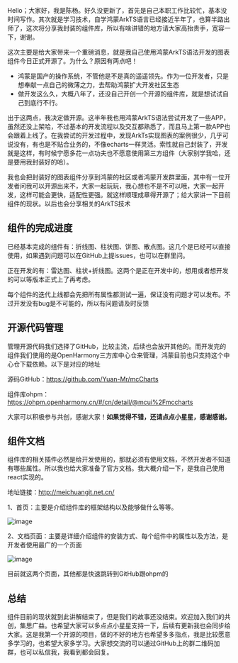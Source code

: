 Hello；大家好，我是陈杨。好久没更新了，首先是自己本职工作比较忙，基本没时间写作。其次就是学习技术，自学鸿蒙ArkTS语言已经接近半年了，也算半路出师了，这次将分享我封装的组件库，所以有啥讲错的地方请大家高抬贵手，宽容一下，谢谢。

这次主要是给大家带来一个重磅消息，就是我自己使用鸿蒙ArkTS语法开发的图表组件今日正式开源了。为什么？原因有两点吧！

- 鸿蒙是国产的操作系统，不管他是不是真的遥遥领先。作为一位开发者，只是想奉献一点自己的微薄之力，去帮助鸿蒙扩大开发社区生态
- 做开发这么久，大概八年了，还没自己开创一个开源的组件库，就是想试试自己到底行不行。

出于这两点，我决定做开源。这半年我也用鸿蒙ArkTS语法尝试开发了一些APP，虽然还没上架哈，不过基本的开发流程以及交互都熟悉了，而且马上第一款APP也会跟着上线了。在我尝试的开发过程中，发现ArkTs实现图表的案例很少，几乎可说没有，有也是不贴合业务的，不像echarts一样灵活。索性就自己封装了，开发就是这样，有时候宁愿多花一点功夫也不愿意使用第三方组件（大家别学我哈，还是要用我封装好的哈）。

我也会把封装好的图表组件分享到鸿蒙的社区或者鸿蒙开发群里面，其中有一位开发者问我可以开源出来不，大家一起玩玩，我心想也不是不可以哦，大家一起开发，这样可能会更快，适配性更强。就这样顺理成章得开源了；给大家讲一下目前组件的现状。以后也会分享相关的ArkTS技术


## 组件的完成进度

已经基本完成的组件有：折线图、柱状图、饼图、散点图。这几个是已经可以直接使用，如果遇到问题可以在GitHub上提issues，也可以在群里问。

正在开发的有：雷达图、柱状+折线图。这两个是正在开发中的，想用或者想开发的可以等版本正式上了再考虑。

每个组件的迭代上线都会先把所有属性都测试一遍，保证没有问题才可以发布。不过开发没有bug是不可能的，所以有问题请及时反馈

## 开源代码管理

管理开源代码我们选择了GitHub，比较主流，后续也会放开其他的。而开发完的组件我们使用的是OpenHarmony三方库中心仓来管理，鸿蒙目前也只支持这个中心仓下载依赖。以下是对应的地址

源码GitHub：https://github.com/Yuan-Mr/mcCharts

组件库ohpm：https://ohpm.openharmony.cn/#/cn/detail/@mcui%2Fmccharts

大家可以积极参与共创，感谢大家！**如果觉得不错，还请点点小星星，感谢感谢。**

## 组件文档

组件库的相关插件必然是给开发使用的，那就必须有使用文档，不然开发者不知道有哪些属性。所以我也给大家准备了官方文档。我大概介绍一下，是我自己使用react实现的。

地址链接：http://meichuangit.net.cn/

1、首页：主要是介绍组件库的框架结构以及能够做什么等等。

![image](https://github.com/user-attachments/assets/cdb24369-3cd3-40e0-94cc-0abf0dd7b4ac)


2、文档页面：主要是详细介绍组件的安装方式、每个组件中的属性以及方法，是开发者使用最广的一个页面

![image](https://github.com/user-attachments/assets/eac07fcf-89c8-404b-9291-70ea35f93c52)


目前就这两个页面，其他都是快速跳转到GitHub跟ohpm的

## 总结

组件目前的现状就到此讲解结束了，但是我们的故事还没结束。欢迎加入我们的共创，集思广益。也希望大家可以多点点小星星支持一下，后续有更新我也会同步给大家。这是我第一个开源的项目，做的不好的地方也希望多多指点，我是比较愿意多学习的，也希望大家多学习。大家想交流的可以通过GitHub上的群二维码加群，也可以私信我，我看到都会回复。
